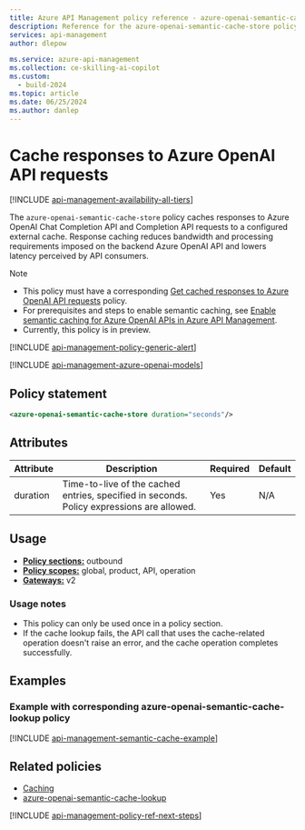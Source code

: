 ```yaml
---
title: Azure API Management policy reference - azure-openai-semantic-cache-store
description: Reference for the azure-openai-semantic-cache-store policy available for use in Azure API Management. Provides policy usage, settings, and examples.
services: api-management
author: dlepow

ms.service: azure-api-management
ms.collection: ce-skilling-ai-copilot
ms.custom:
  - build-2024
ms.topic: article
ms.date: 06/25/2024
ms.author: danlep
---
```


# Cache responses to Azure OpenAI API requests

[!INCLUDE [api-management-availability-all-tiers](../../includes/api-management-availability-all-tiers.md)]

The `azure-openai-semantic-cache-store` policy caches responses to Azure OpenAI Chat Completion API and Completion API requests to a configured external cache. Response caching reduces bandwidth and processing requirements imposed on the backend Azure OpenAI API and lowers latency perceived by API consumers.

> [!NOTE]
> * This policy must have a corresponding [Get cached responses to Azure OpenAI API requests](azure-openai-semantic-cache-lookup-policy.md) policy. 
> * For prerequisites and steps to enable semantic caching, see [Enable semantic caching for Azure OpenAI APIs in Azure API Management](azure-openai-enable-semantic-caching.md).
> * Currently, this policy is in preview.

[!INCLUDE [api-management-policy-generic-alert](../../includes/api-management-policy-generic-alert.md)]

[!INCLUDE [api-management-azure-openai-models](../../includes/api-management-azure-openai-models.md)]

## Policy statement

```xml
<azure-openai-semantic-cache-store duration="seconds"/>
```


## Attributes

| Attribute         | Description                                            | Required | Default |
| ----------------- | ------------------------------------------------------ | -------- | ------- |
| duration         | Time-to-live of the cached entries, specified in seconds. Policy expressions are allowed.    | Yes      | N/A               |


## Usage

- [**Policy sections:**](./api-management-howto-policies.md#sections) outbound
- [**Policy scopes:**](./api-management-howto-policies.md#scopes) global, product, API, operation
-  [**Gateways:**](api-management-gateways-overview.md) v2

### Usage notes

- This policy can only be used once in a policy section.
- If the cache lookup fails, the API call that uses the cache-related operation doesn't raise an error, and the cache operation completes successfully. 

## Examples

### Example with corresponding azure-openai-semantic-cache-lookup policy

[!INCLUDE [api-management-semantic-cache-example](../../includes/api-management-semantic-cache-example.md)]

## Related policies

* [Caching](api-management-policies.md#caching)
* [azure-openai-semantic-cache-lookup](azure-openai-semantic-cache-lookup-policy.md)

[!INCLUDE [api-management-policy-ref-next-steps](../../includes/api-management-policy-ref-next-steps.md)]
